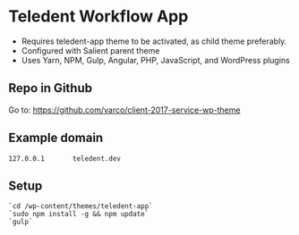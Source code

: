 # Teledent Workflow App

- Requires teledent-app theme to be activated, as child theme preferably.
- Configured with Salient parent theme
- Uses Yarn, NPM, Gulp, Angular, PHP, JavaScript, and WordPress plugins

## Repo in Github
Go to: https://github.com/varco/client-2017-service-wp-theme

## Example domain

	127.0.0.1       teledent.dev

## Setup
	`cd /wp-content/themes/teledent-app`
	`sudo npm install -g && npm update`
	`gulp`